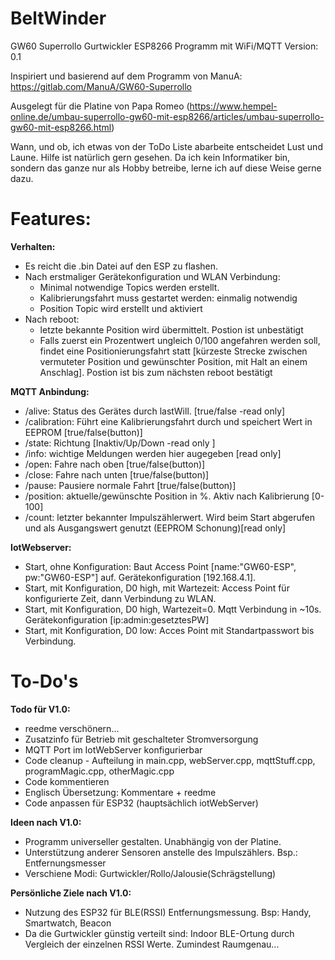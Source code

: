 # BeltWinder
GW60 Superrollo Gurtwickler ESP8266 Programm mit WiFi/MQTT
Version: 0.1

Inspiriert und basierend auf dem Programm von ManuA:
https://gitlab.com/ManuA/GW60-Superrollo

Ausgelegt für die Platine von Papa Romeo (https://www.hempel-online.de/umbau-superrollo-gw60-mit-esp8266/articles/umbau-superrollo-gw60-mit-esp8266.html)

Wann, und ob, ich etwas von der ToDo Liste abarbeite entscheidet Lust und Laune.
Hilfe ist natürlich gern gesehen. Da ich kein Informatiker bin, sondern das ganze nur als Hobby betreibe, lerne ich auf diese Weise gerne dazu.



# Features:

**Verhalten:**
* Es reicht die .bin Datei auf den ESP zu flashen.
* Nach erstmaliger Gerätekonfiguration und WLAN Verbindung:
    * Minimal notwendige Topics werden erstellt.
    * Kalibrierungsfahrt muss gestartet werden: einmalig notwendig
    * Position Topic wird erstellt und aktiviert
* Nach reboot:
    * letzte bekannte Position wird übermittelt. Postion ist unbestätigt
    * Falls zuerst ein Prozentwert ungleich 0/100 angefahren werden soll, findet eine Positionierungsfahrt statt [kürzeste Strecke zwischen vermuteter Position und gewünschter Position, mit Halt an einem Anschlag]. Postion ist bis zum nächsten reboot bestätigt

**MQTT Anbindung:**
* /alive: Status des Gerätes durch lastWill. [true/false -read only]
* /calibration: Führt eine Kalibrierungsfahrt durch und speichert Wert in EEPROM [true/false(button)]
* /state: Richtung [Inaktiv/Up/Down -read only ]
* /info: wichtige Meldungen werden hier augegeben [read only]
* /open: Fahre nach oben [true/false(button)]
* /close: Fahre nach unten [true/false(button)]
* /pause: Pausiere normale Fahrt [true/false(button)]
* /position: aktuelle/gewünschte Position in %. Aktiv nach Kalibrierung [0-100]
* /count: letzter bekannter Impulszählerwert. Wird beim Start abgerufen und als Ausgangswert genutzt (EEPROM Schonung)[read only]

**IotWebserver:**
* Start, ohne Konfiguration: Baut Access Point [name:"GW60-ESP", pw:"GW60-ESP"] auf. Gerätekonfiguration [192.168.4.1].
* Start, mit Konfiguration, D0 high, mit Wartezeit: Access Point für konfigurierte Zeit, dann Verbindung zu WLAN.
* Start, mit Konfiguration, D0 high, Wartezeit=0. Mqtt Verbindung in ~10s. Gerätekonfiguration [ip:admin:gesetztesPW]
* Start, mit Konfiguration, D0 low: Acces Point mit Standartpasswort bis Verbindung.

# To-Do's
**Todo für V1.0:**
* reedme verschönern...
* Zusatzinfo für Betrieb mit geschalteter Stromversorgung
* MQTT Port im IotWebServer konfigurierbar
* Code cleanup - Aufteilung in main.cpp, webServer.cpp, mqttStuff.cpp, programMagic.cpp, otherMagic.cpp
* Code kommentieren
* Englisch Übersetzung: Kommentare + reedme
* Code anpassen für ESP32 (hauptsächlich iotWebServer)

**Ideen nach V1.0:**
* Programm universeller gestalten. Unabhängig von der Platine.
* Unterstützung anderer Sensoren anstelle des Impulszählers. Bsp.: Entfernungsmesser
* Verschiene Modi: Gurtwickler/Rollo/Jalousie(Schrägstellung)

**Persönliche Ziele nach V1.0:**
* Nutzung des ESP32 für BLE(RSSI) Entfernungsmessung. Bsp: Handy, Smartwatch, Beacon
* Da die Gurtwickler günstig verteilt sind: Indoor BLE-Ortung durch Vergleich der einzelnen RSSI Werte. Zumindest Raumgenau...

